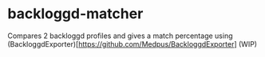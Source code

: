 # backloggd-matcher
Compares 2 backloggd profiles and gives a match percentage using (BackloggdExporter)[https://github.com/Medpus/BackloggdExporter]
(WIP)

